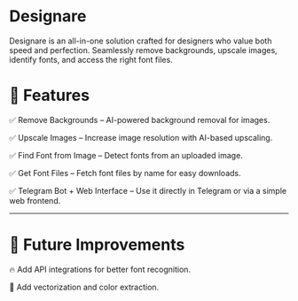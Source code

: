# Designare
Designare is an all-in-one solution crafted for designers who value both speed and perfection. Seamlessly remove backgrounds, upscale images, identify fonts, and access the right font files.
# 🚀 Features
<p> ✅ Remove Backgrounds – AI-powered background removal for images.
<p> ✅ Upscale Images – Increase image resolution with AI-based upscaling.
<p> ✅ Find Font from Image – Detect fonts from an uploaded image.
<p> ✅ Get Font Files – Fetch font files by name for easy downloads.
<p> ✅ Telegram Bot + Web Interface – Use it directly in Telegram or via a simple web frontend.

---

# 🎁 Future Improvements

<p> 🔥 Add API integrations for better font recognition.  
<p> 🎨 Add vectorization and color extraction.  